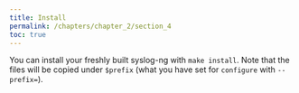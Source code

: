 ```yaml
---
title: Install
permalink: /chapters/chapter_2/section_4
toc: true
---
```


You can install your freshly built syslog-ng with `make install`. Note that
the files will be copied under `$prefix` (what you have set for `configure` with `--prefix=`).

